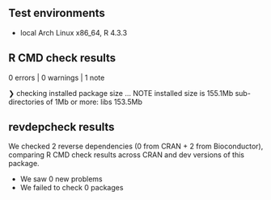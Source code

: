 ## Test environments
* local Arch Linux x86_64, R 4.3.3

## R CMD check results
0 errors  | 0 warnings  | 1 note 

❯ checking installed package size ... NOTE
    installed size is 155.1Mb
    sub-directories of 1Mb or more:
      libs  153.5Mb

## revdepcheck results

We checked 2 reverse dependencies (0 from CRAN + 2 from Bioconductor), comparing R CMD check results across CRAN and dev versions of this package.

 * We saw 0 new problems
 * We failed to check 0 packages
